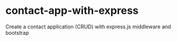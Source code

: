 # contact-app-with-express
Create a contact application (CRUD) with express.js middleware and bootstrap
